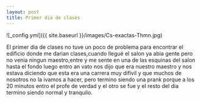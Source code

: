 ```yaml
---
layout: post
title: Primer dia de clases
---
```


![_config.yml]({{ site.baseurl }}/images/Cs-exactas-Thmn.jpg)

El primer dia de clases no tuve un poco de problema para encontrar el edificio donde me darian
clases,cuando llegué el salon ya abia gente pero no venia ningun maestro,entre y me sente en una de las esquinas del salon hasta el fondo
luego entro an vato nos dijo que era nuestro maestro y nos estava diciendo
que esta era una carrera muy difivil y que muchos de nosotros no la ivamos a hacer, 
pero termino siendo una prank porque a los 20 minutos entro el profe de verdad
y el otro se fue y el resto del dia termino siendo normal y tranquilo.

